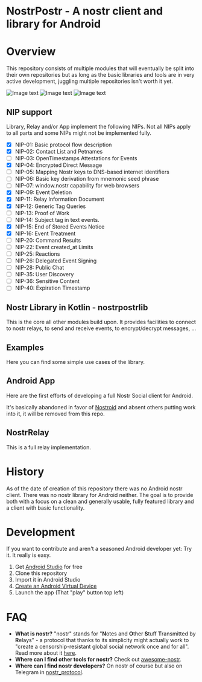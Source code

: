 # NostrPostr - A nostr client and library for Android


# Overview

This repository consists of multiple modules that will eventually be split into their own
repositories but as long as the basic libraries and tools are in very active development, juggling
multiple repositories isn't worth it yet.

![Image text](https://github.com/wqandroid/Nostr2App/blob/master/app/screenshort/1.jpg?raw=true)
![Image text](https://github.com/wqandroid/Nostr2App/blob/master/app/screenshort/2.jpg?raw=true)
![Image text](https://github.com/wqandroid/Nostr2App/blob/master/app/screenshort/3.jpg?raw=true)

## NIP support

Library, Relay and/or App implement the following NIPs. Not all NIPs apply to all parts and some
NIPs might not be implemented fully.

- [x] NIP-01: Basic protocol flow description
- [x] NIP-02: Contact List and Petnames
- [ ] NIP-03: OpenTimestamps Attestations for Events
- [x] NIP-04: Encrypted Direct Message
- [ ] NIP-05: Mapping Nostr keys to DNS-based internet identifiers
- [ ] NIP-06: Basic key derivation from mnemonic seed phrase
- [ ] NIP-07: window.nostr capability for web browsers
- [x] NIP-09: Event Deletion
- [x] NIP-11: Relay Information Document
- [x] NIP-12: Generic Tag Queries
- [ ] NIP-13: Proof of Work
- [ ] NIP-14: Subject tag in text events.
- [x] NIP-15: End of Stored Events Notice
- [x] NIP-16: Event Treatment
- [ ] NIP-20: Command Results
- [ ] NIP-22: Event created_at Limits
- [ ] NIP-25: Reactions
- [ ] NIP-26: Delegated Event Signing
- [ ] NIP-28: Public Chat
- [ ] NIP-35: User Discovery
- [ ] NIP-36: Sensitive Content
- [ ] NIP-40: Expiration Timestamp

## Nostr Library in Kotlin - nostrpostrlib

This is the core all other modules build upon. It provides facilities to connect to nostr relays,
to send and receive events, to encrypt/decrypt messages, ...

## Examples

Here you can find some simple use cases of the library.

## Android App

Here are the first efforts of developing a full Nostr Social client for Android.

It's basically abandoned in favor of [Nostroid](https://github.com/Giszmo/nostroid) and absent
others putting work into it, it will be removed from this repo.

## NostrRelay

This is a full relay implementation.

# History

As of the date of creation of this repository there was no Android nostr client. There was no nostr
library for Android neither. The goal is to provide both with a focus on a clean and generally
usable, fully featured library and a client with basic functionality.

# Development

If you want to contribute and aren't a seasoned Android developer yet: Try it. It really is easy.

1. Get [Android Studio](https://developer.android.com/studio/) for free
2. Clone this repository
3. Import it in Android Studio
4. [Create an Android Virtual Device](https://developer.android.com/studio/run/managing-avds)
5. Launch the app (That "play" button top left)

# FAQ

* **What is nostr?** "nostr" stands for "**N**otes and **O**ther **S**tuff **T**ransmitted by
  **R**elays" - a protocol that thanks to its simplicity might actually work to "create a
  censorship-resistant global social network once and for all". Read more about it
  [here](https://github.com/fiatjaf/nostr).
* **Where can I find other tools for nostr?** Check out
  [awesome-nostr](https://github.com/aljazceru/awesome-nostr).
* **Where can I find nostr developers?** On nostr of course but also on Telegram in
  [nostr_protocol](https://t.me/nostr_protocol).